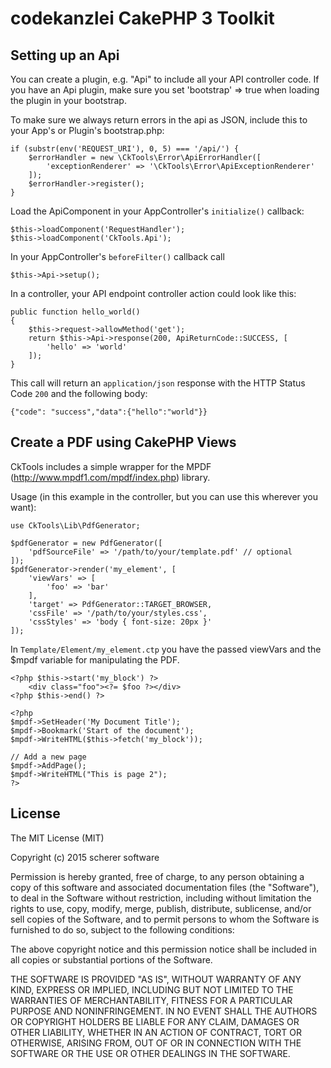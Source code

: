 codekanzlei CakePHP 3 Toolkit
=============================

## Setting up an Api

You can create a plugin, e.g. "Api" to include all your API controller code. If you have an Api plugin,
make sure you set 'bootstrap' => true when loading the plugin in your bootstrap.

To make sure we always return errors in the api as JSON, include this to your App's or Plugin's bootstrap.php:

    if (substr(env('REQUEST_URI'), 0, 5) === '/api/') {
        $errorHandler = new \CkTools\Error\ApiErrorHandler([
            'exceptionRenderer' => '\CkTools\Error\ApiExceptionRenderer'
        ]);
        $errorHandler->register();
    }

Load the ApiComponent in your AppController's `initialize()` callback:

    $this->loadComponent('RequestHandler');
    $this->loadComponent('CkTools.Api');

In your AppController's `beforeFilter()` callback call 

    $this->Api->setup();

In a controller, your API endpoint controller action could look like this:

    public function hello_world()
    {
        $this->request->allowMethod('get');
        return $this->Api->response(200, ApiReturnCode::SUCCESS, [
            'hello' => 'world'
        ]);
    }

This call will return an `application/json` response with the HTTP Status Code `200` and the following body:

    {"code": "success","data":{"hello":"world"}}

## Create a PDF using CakePHP Views

CkTools includes a simple wrapper for the MPDF (http://www.mpdf1.com/mpdf/index.php) library.

Usage (in this example in the controller, but you can use this wherever you want):

    use CkTools\Lib\PdfGenerator;

    $pdfGenerator = new PdfGenerator([
        'pdfSourceFile' => '/path/to/your/template.pdf' // optional
    ]);
    $pdfGenerator->render('my_element', [
        'viewVars' => [
            'foo' => 'bar'
        ],
        'target' => PdfGenerator::TARGET_BROWSER,
        'cssFile' => '/path/to/your/styles.css',
        'cssStyles' => 'body { font-size: 20px }'
    ]);

In `Template/Element/my_element.ctp` you have the passed viewVars and the $mpdf variable for manipulating the PDF.

    <?php $this->start('my_block') ?>
        <div class="foo"><?= $foo ?></div> 
    <?php $this->end() ?>

    <?php
    $mpdf->SetHeader('My Document Title');
    $mpdf->Bookmark('Start of the document');
    $mpdf->WriteHTML($this->fetch('my_block'));

    // Add a new page
    $mpdf->AddPage();
    $mpdf->WriteHTML("This is page 2");
    ?>


## License

The MIT License (MIT)

Copyright (c) 2015 scherer software

Permission is hereby granted, free of charge, to any person obtaining a copy of this software and associated documentation files (the "Software"), to deal in the Software without restriction, including without limitation the rights to use, copy, modify, merge, publish, distribute, sublicense, and/or sell copies of the Software, and to permit persons to whom the Software is furnished to do so, subject to the following conditions:

The above copyright notice and this permission notice shall be included in all copies or substantial portions of the Software.

THE SOFTWARE IS PROVIDED "AS IS", WITHOUT WARRANTY OF ANY KIND, EXPRESS OR IMPLIED, INCLUDING BUT NOT LIMITED TO THE WARRANTIES OF MERCHANTABILITY, FITNESS FOR A PARTICULAR PURPOSE AND NONINFRINGEMENT. IN NO EVENT SHALL THE AUTHORS OR COPYRIGHT HOLDERS BE LIABLE FOR ANY CLAIM, DAMAGES OR OTHER LIABILITY, WHETHER IN AN ACTION OF CONTRACT, TORT OR OTHERWISE, ARISING FROM, OUT OF OR IN CONNECTION WITH THE SOFTWARE OR THE USE OR OTHER DEALINGS IN THE SOFTWARE.
